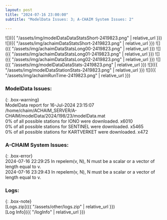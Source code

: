 ```yaml
---
layout: post
title: "2024-07-16 23:00:00"
subtitle: "ModelData Issues: 3; A-CHAIM System Issues: 2"

---
```


![]({{ "/assets/img/modelDataDataStatsShort-2419823.png" | relative_url }})
![]({{ "/assets/img/achaimDataStatsShort-2419823.png" | relative_url }})
![]({{ "/assets/img/achaimDataStatsLong00-2419823.png" | relative_url }})
![]({{ "/assets/img/achaimDataStatsLong01-2419823.png" | relative_url }})
![]({{ "/assets/img/achaimDataStatsLong02-2419823.png" | relative_url }})
![]({{ "/assets/img/modelDataDataStats-2419823.png" | relative_url }})
![]({{ "/assets/img/modelDataStationStats-2419823.png" | relative_url }})
![]({{ "/assets/img/achaimRunTime-2419823.png" | relative_url }})


### ModelData Issues:  
  
{: .box-warning}  
 ModelData report for 16-Jul-2024 23:15:07   
 /home/chaim/ACHAIM_SERVER/A-CHAIM/modelData/2024/198/23/modelData.mat   
 0% of all possible stations for IONO were downloaded. x6010   
 0% of all possible stations for SENTINEL were downloaded. x5465   
 0% of all possible stations for KARTVERKET were downloaded. x472   
  
### A-CHAIM System Issues:  
  
{: .box-error}  
2024-07-16 22:29:25 In repelem(v, N), N must be a scalar or a vector of length equal to v.  
2024-07-16 23:29:43 In repelem(v, N), N must be a scalar or a vector of length equal to v.  

### Logs:  
  
{: .box-note}  
[Logs.zip]({{ "/assets/other/logs.zip" | relative_url }})  
[Log Info]({{ "/logInfo" | relative_url }})  
